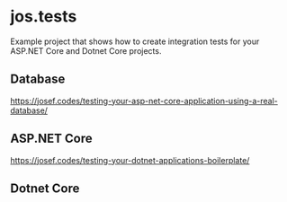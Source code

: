 # jos.tests
Example project that shows how to create integration tests for your ASP.NET Core and Dotnet Core projects.

## Database
https://josef.codes/testing-your-asp-net-core-application-using-a-real-database/
## ASP.NET Core
https://josef.codes/testing-your-dotnet-applications-boilerplate/
## Dotnet Core
